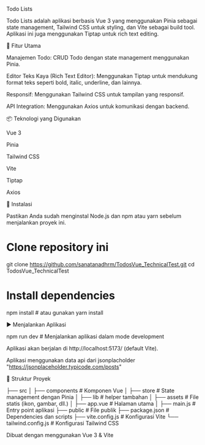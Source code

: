 Todo Lists

Todo Lists adalah aplikasi berbasis Vue 3 yang menggunakan Pinia sebagai state management, Tailwind CSS untuk styling, dan Vite sebagai build tool. Aplikasi ini juga menggunakan Tiptap untuk rich text editing.

🚀 Fitur Utama

Manajemen Todo: CRUD Todo dengan state management menggunakan Pinia.

Editor Teks Kaya (Rich Text Editor): Menggunakan Tiptap untuk mendukung format teks seperti bold, italic, underline, dan lainnya.

Responsif: Menggunakan Tailwind CSS untuk tampilan yang responsif.

API Integration: Menggunakan Axios untuk komunikasi dengan backend.

📦 Teknologi yang Digunakan

Vue 3

Pinia

Tailwind CSS

Vite

Tiptap

Axios

📌 Instalasi

Pastikan Anda sudah menginstal Node.js dan npm atau yarn sebelum menjalankan proyek ini.

# Clone repository ini
git clone https://github.com/sanatanadhrm/TodosVue_TechnicalTest.git
cd TodosVue_TechnicalTest

# Install dependencies
npm install  # atau gunakan yarn install

▶️ Menjalankan Aplikasi

npm run dev  # Menjalankan aplikasi dalam mode development

Aplikasi akan berjalan di http://localhost:5173/ (default Vite).

Aplikasi menggunakan data api dari jsonplacholder
"https://jsonplaceholder.typicode.com/posts"

📁 Struktur Proyek

├── src
│   ├── components  # Komponen Vue
│   ├── store       # State management dengan Pinia
│   ├── lib         # helper tambahan
│   ├── assets      # File statis (ikon, gambar, dll.)
│   ├── app.vue     # Halaman utama
│   ├── main.js     # Entry point aplikasi
├── public          # File publik
├── package.json    # Dependencies dan scripts
├── vite.config.js  # Konfigurasi Vite
└── tailwind.config.js # Konfigurasi Tailwind CSS

Dibuat dengan menggunakan Vue 3 & Vite